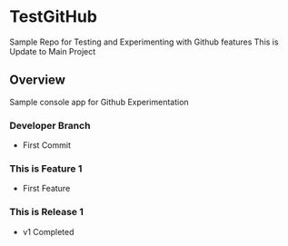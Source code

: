 # TestGitHub
Sample Repo for Testing and Experimenting with Github features
This is Update to Main Project        

## Overview
Sample console app for Github Experimentation

### Developer Branch
- First Commit

### This is Feature 1
- First Feature

### This is Release 1
- v1 Completed
